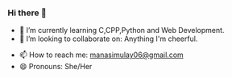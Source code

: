 ### Hi there 👋

<!--
- 🔭 I’m currently working on ...
-->
- 🌱 I’m currently learning C,CPP,Python and Web Development.
- 👯 I’m looking to collaborate on: Anything I'm cheerful.
<!-- 
- 🤔 I’m looking for help with ...
- 💬 Ask me about: Anything
-->
- 📫 How to reach me: manasimulay06@gmail.com
- 😄 Pronouns: She/Her

